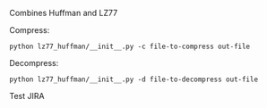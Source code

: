Combines Huffman and LZ77

Compress:
```
python lz77_huffman/__init__.py -c file-to-compress out-file
```

Decompress:
```
python lz77_huffman/__init__.py -d file-to-decompress out-file
```

Test JIRA
